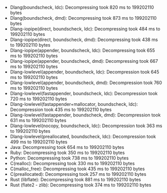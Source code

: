 - Dlang(boundscheck, ldc): Decompressing took 820 ms to 199202110 bytes
- Dlang(boundscheck, dmd): Decompressing took 873 ms to 199202110 bytes
- Dlang-iopipe(direct, boundscheck, ldc): Decompressing took 484 ms to 199202110 bytes
- Dlang-iopipe(direct, boundscheck, dmd): Decompressing took 438 ms to 199202110 bytes
- Dlang-iopipe(appender, boundscheck, ldc): Decompressing took 655 ms to 199202110 bytes
- Dlang-iopipe(appender, boundscheck, dmd): Decompressing took 667 ms to 199202110 bytes
- Dlang-lowlevel(appender, boundscheck, ldc): Decompression took 645 ms to 199202110 bytes
- Dlang-lowlevel(appender, boundscheck, dmd): Decompression took 760 ms to 199202110 bytes
- Dlang-lowlevel(fastappender, boundscheck, ldc): Decompression took 720 ms to 199202110 bytes
- Dlang-lowlevel(fastappender+mallocator, boundscheck, ldc): Decompression took 435 ms to 199202110 bytes
- Dlang-lowlevel(fastappender, boundscheck, dmd): Decompression took 631 ms to 199202110 bytes
- Dlang-lowlevel(nocopy, boundscheck, ldc): Decompression took 363 ms to 199202110 bytes
- Dlang-lowlevel(preallocated, boundscheck, ldc): Decompression took 499 ms to 199202110 bytes
- Java: Decompressing took 654 ms to 199202110 bytes
- Ruby: Decompressing took 350 ms to 199202110 bytes
- Python: Decompressing took 738 ms to 199202110 bytes
- C(realloc): Decompressing took 330 ms to 199202110 bytes
- C(malloc_free): Decompressing took 435 ms to 199202110 bytes
- C(preallocated): Decompressing took 257 ms to 199202110 bytes
- Rust (libflate): Decompressing took 881 ms to 199202110 bytes
- Rust (flate2 - zlib): Decompressing took 374 ms to 199202110 bytes
